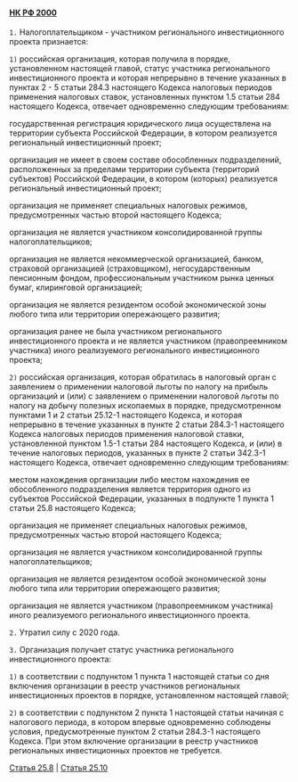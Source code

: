 #### [НК РФ 2000](https://lalawland.github.io/eurasia/russia/taxes)

`1.` Налогоплательщиком - участником регионального инвестиционного проекта признается:

`1)` российская организация, которая получила в порядке, установленном настоящей главой, статус участника регионального инвестиционного проекта и которая непрерывно в течение указанных в пунктах 2 - 5 статьи 284.3 настоящего Кодекса налоговых периодов применения налоговых ставок, установленных пунктом 1.5 статьи 284 настоящего Кодекса, отвечает одновременно следующим требованиям:

государственная регистрация юридического лица осуществлена на территории субъекта Российской Федерации, в котором реализуется региональный инвестиционный проект;

организация не имеет в своем составе обособленных подразделений, расположенных за пределами территории субъекта (территорий субъектов) Российской Федерации, в котором (которых) реализуется региональный инвестиционный проект;

организация не применяет специальных налоговых режимов, предусмотренных частью второй настоящего Кодекса;

организация не является участником консолидированной группы налогоплательщиков;

организация не является некоммерческой организацией, банком, страховой организацией (страховщиком), негосударственным пенсионным фондом, профессиональным участником рынка ценных бумаг, клиринговой организацией;

организация не является резидентом особой экономической зоны любого типа или территории опережающего развития;

организация ранее не была участником регионального инвестиционного проекта и не является участником (правопреемником участника) иного реализуемого регионального инвестиционного проекта;

`2)` российская организация, которая обратилась в налоговый орган с заявлением о применении налоговой льготы по налогу на прибыль организаций и (или) с заявлением о применении налоговой льготы по налогу на добычу полезных ископаемых в порядке, предусмотренном пунктами 1 и 2 статьи 25.12-1 настоящего Кодекса, и которая непрерывно в течение указанных в пункте 2 статьи 284.3-1 настоящего Кодекса налоговых периодов применения налоговой ставки, установленной пунктом 1.5-1 статьи 284 настоящего Кодекса, и (или) в течение налоговых периодов, указанных в пункте 2 статьи 342.3-1 настоящего Кодекса, отвечает одновременно следующим требованиям:

местом нахождения организации либо местом нахождения ее обособленного подразделения является территория одного из субъектов Российской Федерации, указанных в подпункте 1 пункта 1 статьи 25.8 настоящего Кодекса;

организация не применяет специальных налоговых режимов, предусмотренных частью второй настоящего Кодекса;

организация не является участником консолидированной группы налогоплательщиков;

организация не является резидентом особой экономической зоны любого типа или территории опережающего развития;

организация не является участником (правопреемником участника) иного реализуемого регионального инвестиционного проекта.

`2.` Утратил силу с 2020 года.

`3.` Организация получает статус участника регионального инвестиционного проекта:

`1)` в соответствии с подпунктом 1 пункта 1 настоящей статьи со дня включения организации в реестр участников региональных инвестиционных проектов в порядке, установленном настоящей главой;

`2)` в соответствии с подпунктом 2 пункта 1 настоящей статьи начиная с налогового периода, в котором впервые одновременно соблюдены условия, предусмотренные пунктом 2 статьи 284.3-1 настоящего Кодекса. При этом включение организации в реестр участников региональных инвестиционных проектов не требуется.

[Статья 25.8](https://lalawland.github.io/eurasia/russia/taxes/art25.8) | [Статья 25.10](https://lalawland.github.io/eurasia/russia/taxes/art25.10)

